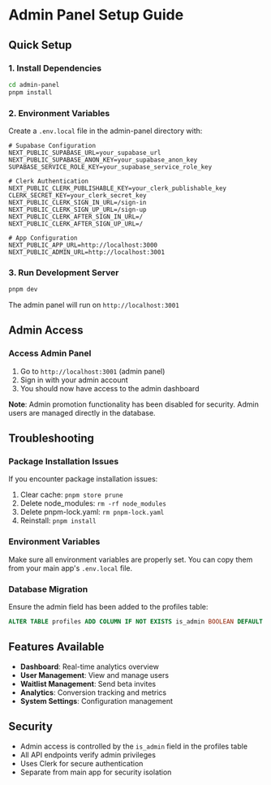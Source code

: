 # Admin Panel Setup Guide

## Quick Setup

### 1. Install Dependencies
```bash
cd admin-panel
pnpm install
```

### 2. Environment Variables
Create a `.env.local` file in the admin-panel directory with:

```env
# Supabase Configuration
NEXT_PUBLIC_SUPABASE_URL=your_supabase_url
NEXT_PUBLIC_SUPABASE_ANON_KEY=your_supabase_anon_key
SUPABASE_SERVICE_ROLE_KEY=your_supabase_service_role_key

# Clerk Authentication
NEXT_PUBLIC_CLERK_PUBLISHABLE_KEY=your_clerk_publishable_key
CLERK_SECRET_KEY=your_clerk_secret_key
NEXT_PUBLIC_CLERK_SIGN_IN_URL=/sign-in
NEXT_PUBLIC_CLERK_SIGN_UP_URL=/sign-up
NEXT_PUBLIC_CLERK_AFTER_SIGN_IN_URL=/
NEXT_PUBLIC_CLERK_AFTER_SIGN_UP_URL=/

# App Configuration
NEXT_PUBLIC_APP_URL=http://localhost:3000
NEXT_PUBLIC_ADMIN_URL=http://localhost:3001
```

### 3. Run Development Server
```bash
pnpm dev
```

The admin panel will run on `http://localhost:3001`

## Admin Access

### Access Admin Panel
1. Go to `http://localhost:3001` (admin panel)
2. Sign in with your admin account
3. You should now have access to the admin dashboard

**Note**: Admin promotion functionality has been disabled for security. Admin users are managed directly in the database.

## Troubleshooting

### Package Installation Issues
If you encounter package installation issues:

1. Clear cache: `pnpm store prune`
2. Delete node_modules: `rm -rf node_modules`
3. Delete pnpm-lock.yaml: `rm pnpm-lock.yaml`
4. Reinstall: `pnpm install`

### Environment Variables
Make sure all environment variables are properly set. You can copy them from your main app's `.env.local` file.

### Database Migration
Ensure the admin field has been added to the profiles table:
```sql
ALTER TABLE profiles ADD COLUMN IF NOT EXISTS is_admin BOOLEAN DEFAULT false;
```

## Features Available

- **Dashboard**: Real-time analytics overview
- **User Management**: View and manage users
- **Waitlist Management**: Send beta invites
- **Analytics**: Conversion tracking and metrics
- **System Settings**: Configuration management

## Security

- Admin access is controlled by the `is_admin` field in the profiles table
- All API endpoints verify admin privileges
- Uses Clerk for secure authentication
- Separate from main app for security isolation 